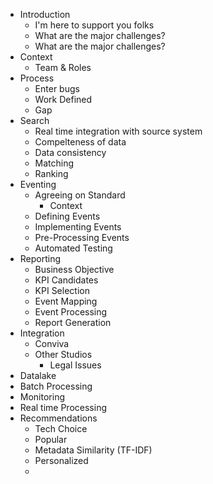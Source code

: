   * Introduction
    * I'm here to support you folks
    * What are the major challenges?
    * What are the major challenges?
  * Context
    * Team & Roles
  * Process
    * Enter bugs
    * Work Defined
    * Gap
  * Search
    * Real time integration with source system
    * Compelteness of data
    * Data consistency
    * Matching
    * Ranking
  * Eventing
    * Agreeing on Standard
      * Context
    * Defining Events
    * Implementing Events
    * Pre-Processing Events
    * Automated Testing
  * Reporting
    * Business Objective
    * KPI Candidates
    * KPI Selection
    * Event Mapping
    * Event Processing
    * Report Generation
  * Integration
    * Conviva
    * Other Studios
      * Legal Issues
  * Datalake
  * Batch Processing
  * Monitoring
  * Real time Processing
  * Recommendations
    * Tech Choice
    * Popular
    * Metadata Similarity (TF-IDF)
    * Personalized
    * 

